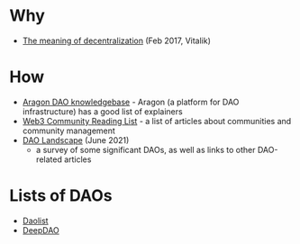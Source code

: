 # Why
* [The meaning of decentralization](https://medium.com/@VitalikButerin/the-meaning-of-decentralization-a0c92b76a274) (Feb 2017, Vitalik)

# How
* [Aragon DAO knowledgebase](https://aragon.org/dao) - Aragon (a platform for DAO infrastructure) has a good list of explainers
* [Web3 Community Reading List](https://0xgestalt.notion.site/1a71a977e8f64dcfa3c57878bfc0f54b?v=1d5206d7d72244b0893fa9b7982871e4) -
  a list of articles about communities and community management
* [DAO Landscape](https://coopahtroopa.mirror.xyz/_EDyn4cs9tDoOxNGZLfKL7JjLo5rGkkEfRa_a-6VEWw) (June 2021)
  - a survey of some significant DAOs, as well as links to other DAO-related articles

# Lists of DAOs
* [Daolist](https://daolist.fyi/)
* [DeepDAO](https://deepdao.io/)
